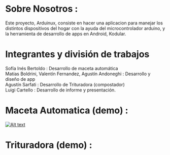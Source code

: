 # Sobre Nosotros :
Este proyecto, Arduinux, consiste en hacer una aplicacion para manejar los distintos dispositivos del hogar con la ayuda del microcontrolador arduino, y la herramienta de desarrollo de apps en Android, Kodular.

# Integrantes y división de trabajos
Sofía Inés Bertoldo : Desarrollo de maceta automática <br/>
Matías Boldrini, Valentín Fernandez, Agustín Andoneghi : Desarrollo y diseño de app <br/>
Agustín Sarfati : Desarrollo de Trituradora (compostador) <br/>
Luigi Cartello : Desarrollo  de informe y presentación. <br/>

# Maceta Automatica (demo) : 
[![Alt text](https://img.youtube.com/vi/FBv1LNSiLVA/0.jpg)](https://www.youtube.com/watch?v=FBv1LNSiLVA) <br/>
# Trituradora (demo) : 
